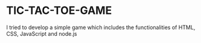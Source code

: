 # TIC-TAC-TOE-GAME
I tried to develop a simple game which includes the functionalities of HTML, CSS, JavaScript and node.js
